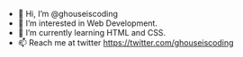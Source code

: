 - 👋 Hi, I’m @ghouseiscoding
- 👀 I’m interested in Web Development.
- 🌱 I’m currently learning HTML and CSS.
- 📫 Reach me at twitter https://twitter.com/ghouseiscoding

<!---
ghouseiscoding/ghouseiscoding is a ✨ special ✨ repository because its `README.md` (this file) appears on your GitHub profile.
You can click the Preview link to take a look at your changes.
--->
